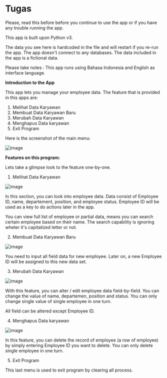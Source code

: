 # Tugas
Please, read this before before you continue to use the app or if you have any trouble running the app.

This app is built upon Python v3.

The data you see here is hardcoded in the file and will restart if you re-run the app. The app doesn't connect to any databases. The data included in the app is a fictional data.

Please take notes : This app runs using Bahasa Indonesia and English as interface language.

**Introduction to the App**

This app lets you manage your employee data. The feature that is provided in this apps are:

1. Melihat Data Karyawan
2. Membuat Data Karyawan Baru
3. Merubah Data Karyawan
4. Menghapus Data karyawan
5. Exit Program

Here is the screenshot of the main menu:

![image](https://github.com/user-attachments/assets/90b20be2-bb97-4d94-9dde-6cb627bfade8)

**Features on this program:**

Lets take a glimpse look to the feature one-by-one.

1. Melihat Data Karyawan

![image](https://github.com/user-attachments/assets/1179b8d4-ef05-4673-8a7f-7853761d19f8)

In this section, you can look into employee data. Data consist of Employee ID, name, departement, position, and employee status. Employee ID will be used as a key to do actions later in the app.

You can view full list of employee or partial data, means you can search certain employee based on their name. The search capability is ignoring wheter it's capitalized letter or not.

2. Membuat Data Karyawan Baru

![image](https://github.com/user-attachments/assets/a3e7ed78-4f7c-47c1-9dc2-1f36709e6a6a)

You need to input all field data for new employee. Later on, a new Employee ID will be assigned to this new data set.

3. Merubah Data Karyawan

![image](https://github.com/user-attachments/assets/1a4d58fc-9ca1-4ed3-b5a4-458b99b520f5)

With this feature, you can alter / edit employee data field-by-field. You can change the value of name, departemen, position and status. You can only change single value of single employee in one turn.

All field can be altered except Employee ID. 

4. Menghapus Data karyawan

![image](https://github.com/user-attachments/assets/b01ac765-1f43-4978-ad13-be913c06c219)

In this feature, you can delete the record of employee (a row of employee) by simply entering Employee ID you want to delete. You can only delete single employee in one turn.

5. Exit Program

This last menu is used to exit program by clearing all process.
